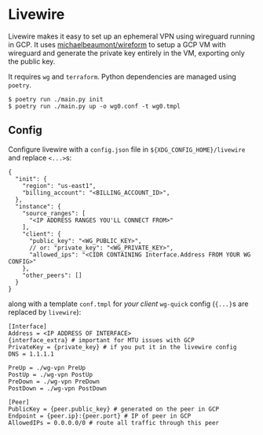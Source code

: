 # Livewire

Livewire makes it easy to set up an ephemeral VPN using wireguard
running in GCP. It uses
[michaelbeaumont/wireform](https://github.com/michaelbeaumont/wireform)
to setup a GCP VM with wireguard and generate the private key entirely in the
VM, exporting only the public key.

It requires `wg` and `terraform`.
Python dependencies are managed using `poetry`.

```
$ poetry run ./main.py init
$ poetry run ./main.py up -o wg0.conf -t wg0.tmpl
```

## Config

Configure livewire with a `config.json` file in `${XDG_CONFIG_HOME}/livewire`
and replace `<...>`s:

```
{
  "init": {
    "region": "us-east1",
    "billing_account": "<BILLING_ACCOUNT_ID>",
  },
  "instance": {
    "source_ranges": [
      "<IP ADDRESS RANGES YOU'LL CONNECT FROM>"
    ],
    "client": {
      "public_key": "<WG_PUBLIC_KEY>",
      // or: "private_key": "<WG_PRIVATE_KEY>",
      "allowed_ips": "<CIDR CONTAINING Interface.Address FROM YOUR WG CONFIG>"
    },
    "other_peers": []
  }
}
```

along with a template `conf.tmpl` for _your client_ `wg-quick` config
(`{...}`s are replaced by `livewire`):

```
[Interface]
Address = <IP ADDRESS OF INTERFACE>
{interface_extra} # important for MTU issues with GCP
PrivateKey = {private_key} # if you put it in the livewire config
DNS = 1.1.1.1

PreUp = ./wg-vpn PreUp
PostUp = ./wg-vpn PostUp
PreDown = ./wg-vpn PreDown
PostDown = ./wg-vpn PostDown

[Peer]
PublicKey = {peer.public_key} # generated on the peer in GCP
Endpoint = {peer.ip}:{peer.port} # IP of peer in GCP
AllowedIPs = 0.0.0.0/0 # route all traffic through this peer
```
